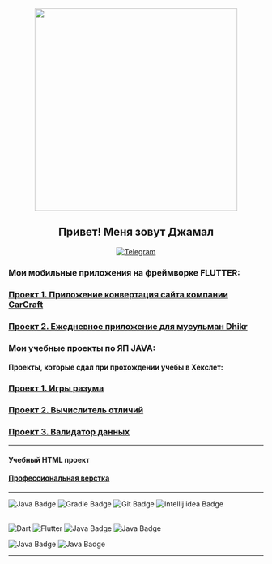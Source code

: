 <div id="header" align="center">
  <img src="https://media.giphy.com/media/NaxKt9aSzAspO/giphy.gif" width="400"/>
  
  ## Привет! Меня зовут Джамал
</div>

</div>


<div align="center">
<a href="https://t.me/djoTarkinskiy" target="_blank"><img alt="Telegram" 
src="https://img.shields.io/badge/-Telegram-black.svg?&style=for-the-badge&logo=Telegram&logoColor=white" /></a>

</div>

### Мои мобильные приложения на фреймворке FLUTTER:

 ### [Проект 1. Приложение конвертация сайта компании CarCraft](https://github.com/Absaidov/carcraft)
 
 ### [Проект 2. Ежедневное приложение для мусульман Dhikr](https://github.com/Absaidov/alpha16)
 

### Мои учебные проекты по ЯП JAVA:

#### Проекты, которые сдал при прохождении учебы в Хекслет:


 ### [Проект 1. Игры разума](https://github.com/Absaidov/java-project-61)
 
 ### [Проект 2. Вычислитель отличий](https://github.com/Absaidov/java-project-71)
  
 ### [Проект 3. Валидатор данных](https://github.com/Absaidov/java-project-78)
 
 ___


#### Учебный HTML проект

#### [Профессиональная верстка](https://github.com/Absaidov/HTMLmarkUP_GEEK_BRAINS)


___
<div id="badges">
<!--   <img src="https://img.shields.io/badge/Java-orange?style=for-the-badge&logo=Java&logoColor=white" alt="Java Badge"/> -->
  <img src="https://img.shields.io/badge/Java-ED8B00?style=for-the-badge&logo=openjdk&logoColor=white" alt="Java Badge"/>
<!--   <img src="https://img.shields.io/badge/Spring-green?style=for-the-badge&logo=spring&logoColor=white" alt="Spring Badge"/> -->
<!--   <img src="https://img.shields.io/badge/JUnit-yellow?style=for-the-badge&logo=junit&logoColor=white" alt="JUnit Badge"/> -->
  <img src="https://img.shields.io/badge/Gradle-deepskyblue?style=for-the-badge&logo=gradle&logoColor=white" alt="Gradle Badge"/>
<!--   <img src="https://img.shields.io/badge/Hibernate-grey?style=for-the-badge&logo=hibernate&logoColor=white" alt="Hibernate Badge"/> -->
  <img src="https://img.shields.io/badge/Git-red?style=for-the-badge&logo=git&logoColor=white" alt="Git Badge"/>
<!--   <img src="https://img.shields.io/badge/Postgresql-blue?style=for-the-badge&logo=postgresql&logoColor=white" alt="Postgresql Badge"/>
  <img src="https://img.shields.io/badge/Rest api-darkgreen?style=for-the-badge&logo=rest api&logoColor=white" alt="Rest api Badge"/> -->
  <img src="https://img.shields.io/badge/Intellij idea-black?style=for-the-badge&logo=Intellij idea&logoColor=white" alt="Intellij idea Badge"/>

  <br>
<!--   <img src="https://www.codewars.com/users/JamaL_Absaidov/badges/micro" alt="CodeWARS Badge"/> -->
  
<!--   <img src="https://www.codewars.com/users/JamaL_Absaidov/badges/large" alt="CodeWARS Badge"/> -->
  

  </div>
  
<br>
<!-- <a href="https://git.io/typing-svg"><img src="https://readme-typing-svg.herokuapp.com?font=Fira+Code&pause=1000&color=8DCAA0&background=000000&center=true&vCenter=true&width=435&lines=I'm+also+System+Administrator" alt="Typing SVG" /></a> -->

<div id="badges">
<!--   <img src="https://img.shields.io/badge/Debian-A81D33?style=for-the-badge&logo=debian&logoColor=white" alt="Java Badge"/>
  <img src="https://img.shields.io/badge/Kali_Linux-557C94?style=for-the-badge&logo=kali-linux&logoColor=white" alt="Java Badge"/> -->

  ![Dart](https://img.shields.io/badge/dart-%230175C2.svg?style=for-the-badge&logo=dart&logoColor=white)
  ![Flutter](https://img.shields.io/badge/Flutter-%2302569B.svg?style=for-the-badge&logo=Flutter&logoColor=white)
  <img src="https://img.shields.io/badge/Linux-FCC624?style=for-the-badge&logo=linux&logoColor=black" alt="Java Badge"/>
  <img src="https://img.shields.io/badge/mac%20os-000000?style=for-the-badge&logo=apple&logoColor=white" alt="Java Badge"/>
<!--   <img src="https://img.shields.io/badge/manjaro-35BF5C?style=for-the-badge&logo=manjaro&logoColor=white" alt="Java Badge"/> -->
<!--   <img src="https://img.shields.io/badge/Ubuntu-E95420?style=for-the-badge&logo=ubuntu&logoColor=white" alt="Java Badge"/> -->
  <img src="https://img.shields.io/badge/Windows-0078D6?style=for-the-badge&logo=windows&logoColor=white" alt="Java Badge"/>
<!--   <img src="https://img.shields.io/badge/GNU%20Bash-4EAA25?style=for-the-badge&logo=GNU%20Bash&logoColor=white" alt="Java Badge"/> -->
<!--   <img src="https://img.shields.io/badge/iTerm2-000000?style=for-the-badge&logo=iterm2&logoColor=white" alt="Java Badge"/> -->
  <img src="https://img.shields.io/badge/powershell-5391FE?style=for-the-badge&logo=powershell&logoColor=white" alt="Java Badge"/>
<!--   <img src="https://img.shields.io/badge/Snyk-4C4A73?style=for-the-badge&logo=snyk&logoColor=white" alt="Java Badge"/> -->
<!--   <img src="https://img.shields.io/badge/HTML5-E34F26?style=for-the-badge&logo=html5&logoColor=white" alt="Intellij idea Badge"/> -->
<!--   <img src="https://img.shields.io/badge/CSS3-1572B6?style=for-the-badge&logo=css3&logoColor=white" alt="Intellij idea Badge"/> -->
<!--   <img src="https://img.shields.io/badge/Sass-CC6699?style=for-the-badge&logo=sass&logoColor=white" alt="Intellij idea Badge"/> -->
<!--   <img src="https://img.shields.io/badge/Bootstrap-563D7C?style=for-the-badge&logo=bootstrap&logoColor=white" alt="Intellij idea Badge"/> -->
</div>

___


  

